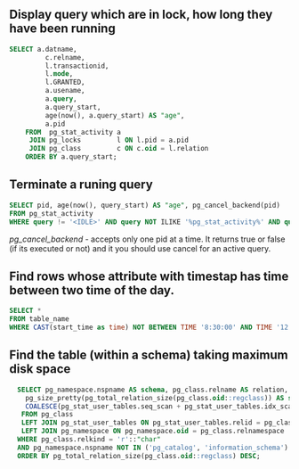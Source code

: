 ## Display query which are in lock, how long they have been running

```sql
SELECT a.datname,
         c.relname,
         l.transactionid,
         l.mode,
         l.GRANTED,
         a.usename,
         a.query, 
         a.query_start,
         age(now(), a.query_start) AS "age", 
         a.pid 
    FROM  pg_stat_activity a
     JOIN pg_locks         l ON l.pid = a.pid
     JOIN pg_class         c ON c.oid = l.relation
    ORDER BY a.query_start;
```

## Terminate a runing query

```sql
SELECT pid, age(now(), query_start) AS "age", pg_cancel_backend(pid)
FROM pg_stat_activity
WHERE query != '<IDLE>' AND query NOT ILIKE '%pg_stat_activity%' AND query ILIKE '%DELETE%';
```

*pg_cancel_backend* - accepts only one pid at a time. It returns true or false (if its executed or not) and it you should use
cancel for an active query.

## Find rows whose attribute with timestap has time between two time of the day.

```sql
SELECT *
FROM table_name
WHERE CAST(start_time as time) NOT BETWEEN TIME '8:30:00' AND TIME '12:30:00';
```

## Find the table (within a schema) taking maximum disk space

```sql
  SELECT pg_namespace.nspname AS schema, pg_class.relname AS relation,
    pg_size_pretty(pg_total_relation_size(pg_class.oid::regclass)) AS size,
    COALESCE(pg_stat_user_tables.seq_scan + pg_stat_user_tables.idx_scan, 0) AS scans
   FROM pg_class
   LEFT JOIN pg_stat_user_tables ON pg_stat_user_tables.relid = pg_class.oid
   LEFT JOIN pg_namespace ON pg_namespace.oid = pg_class.relnamespace
  WHERE pg_class.relkind = 'r'::"char"
  AND pg_namespace.nspname NOT IN ('pg_catalog', 'information_schema')
  ORDER BY pg_total_relation_size(pg_class.oid::regclass) DESC;
```

